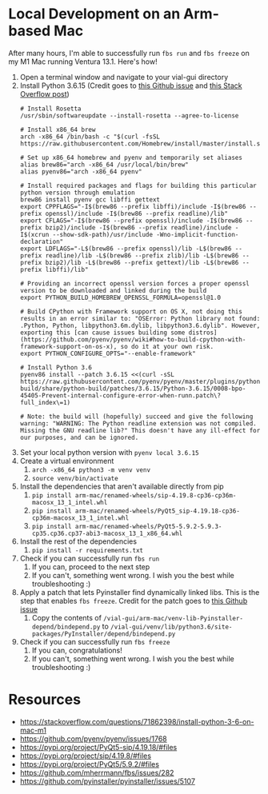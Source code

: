 # Local Development on an Arm-based Mac
After many hours, I'm able to successfully run `fbs run` and `fbs freeze` on my M1 Mac running Ventura 13.1. Here's how!

1. Open a terminal window and navigate to your vial-gui directory
1. Install Python 3.6.15 (Credit goes to [this Github issue](https://github.com/pyenv/pyenv/issues/1768#issuecomment-1105450096) and [this Stack Overflow post](https://stackoverflow.com/questions/68583709/pyinstaller-oserror-python-library-not-found))
   ```
   # Install Rosetta
   /usr/sbin/softwareupdate --install-rosetta --agree-to-license

   # Install x86_64 brew
   arch -x86_64 /bin/bash -c "$(curl -fsSL https://raw.githubusercontent.com/Homebrew/install/master/install.sh)"

   # Set up x86_64 homebrew and pyenv and temporarily set aliases
   alias brew86="arch -x86_64 /usr/local/bin/brew"
   alias pyenv86="arch -x86_64 pyenv"

   # Install required packages and flags for building this particular python version through emulation
   brew86 install pyenv gcc libffi gettext
   export CPPFLAGS="-I$(brew86 --prefix libffi)/include -I$(brew86 --prefix openssl)/include -I$(brew86 --prefix readline)/lib"
   export CFLAGS="-I$(brew86 --prefix openssl)/include -I$(brew86 --prefix bzip2)/include -I$(brew86 --prefix readline)/include -I$(xcrun --show-sdk-path)/usr/include -Wno-implicit-function-declaration" 
   export LDFLAGS="-L$(brew86 --prefix openssl)/lib -L$(brew86 --prefix readline)/lib -L$(brew86 --prefix zlib)/lib -L$(brew86 --prefix bzip2)/lib -L$(brew86 --prefix gettext)/lib -L$(brew86 --prefix libffi)/lib"

   # Providing an incorrect openssl version forces a proper openssl version to be downloaded and linked during the build
   export PYTHON_BUILD_HOMEBREW_OPENSSL_FORMULA=openssl@1.0

   # Build CPython with Framework support on OS X, not doing this results in an error similar to: "OSError: Python library not found: .Python, Python, libpython3.6m.dylib, libpython3.6.dylib". However, exporting this [can cause issues building some distros](https://github.com/pyenv/pyenv/wiki#how-to-build-cpython-with-framework-support-on-os-x), so do it at your own risk.
   export PYTHON_CONFIGURE_OPTS="--enable-framework"

   # Install Python 3.6
   pyenv86 install --patch 3.6.15 <<(curl -sSL https://raw.githubusercontent.com/pyenv/pyenv/master/plugins/python-build/share/python-build/patches/3.6.15/Python-3.6.15/0008-bpo-45405-Prevent-internal-configure-error-when-runn.patch\?full_index\=1)

   # Note: the build will (hopefully) succeed and give the following warning: "WARNING: The Python readline extension was not compiled. Missing the GNU readline lib?" This doesn't have any ill-effect for our purposes, and can be ignored.
   ```
1. Set your local python version with `pyenv local 3.6.15`
1. Create a virtual environment
   1. `arch -x86_64 python3 -m venv venv`
   1. `source venv/bin/activate`
1. Install the dependencies that aren't available directly from pip
   1. `pip install arm-mac/renamed-wheels/sip-4.19.8-cp36-cp36m-macosx_13_1_intel.whl`
   1. `pip install arm-mac/renamed-wheels/PyQt5_sip-4.19.18-cp36-cp36m-macosx_13_1_intel.whl`
   1. `pip install arm-mac/renamed-wheels/PyQt5-5.9.2-5.9.3-cp35.cp36.cp37-abi3-macosx_13_1_x86_64.whl`
1. Install the rest of the dependencies 
   1. `pip install -r requirements.txt`
1. Check if you can successfully run `fbs run`
   1. If you can, proceed to the next step
   1. If you can't, something went wrong. I wish you the best while troubleshooting :)
1. Apply a patch that lets Pyinstaller find dynamically linked libs. This is the step that enables `fbs freeze`. Credit for the patch goes to [this Github issue](https://github.com/pyinstaller/pyinstaller/issues/5107)
   1. Copy the contents of `/vial-gui/arm-mac/venv-lib-Pyinstaller-depend/bindepend.py` to `/vial-gui/venv/lib/python3.6/site-packages/PyInstaller/depend/bindepend.py`
1. Check if you can successfully run `fbs freeze`
   1. If you can, congratulations!
   1. If you can't, something went wrong. I wish you the best while troubleshooting :)
# Resources 
- https://stackoverflow.com/questions/71862398/install-python-3-6-on-mac-m1
- https://github.com/pyenv/pyenv/issues/1768
- https://pypi.org/project/PyQt5-sip/4.19.18/#files
- https://pypi.org/project/sip/4.19.8/#files
- https://pypi.org/project/PyQt5/5.9.2/#files
- https://github.com/mherrmann/fbs/issues/282
- https://github.com/pyinstaller/pyinstaller/issues/5107
